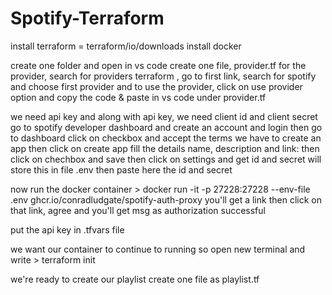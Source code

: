 # Spotify-Terraform

install terraform = terraform/io/downloads
install docker

create one folder and open in vs code
create one file, provider.tf
for the provider, search for providers terraform , go to first link, search for spotify and choose first provider and to use the provider, click on use provider option and copy the code & paste in vs code under provider.tf

we need api key and along with api key, we need client id and client secret
go to spotify developer dashboard and create an account and login then go to dashboard
click on checkbox and accept the terms
we have to create an app then click on create app
fill the details name, description and link: then click on chechbox and save then click on settings and get id and secret
will store this in file .env then paste here the id and secret

now run the docker container > docker run -it -p 27228:27228 --env-file .env ghcr.io/conradludgate/spotify-auth-proxy
you'll get a link then click on that link, agree and you'll get msg as authorization successful

put the api key in .tfvars file

we want our container to continue to running so open new terminal and write > terraform init

we're ready to create our playlist
create one file as playlist.tf
